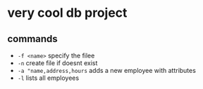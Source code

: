 # very cool db project

## commands
- `-f <name>` specify the filee
- `-n` create file if doesnt exist
- `-a "name,address,hours` adds a new employee with attributes
- `-l` lists all employees
